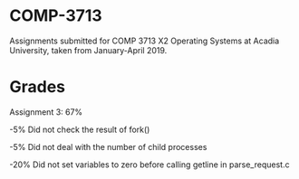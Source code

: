 # COMP-3713

Assignments submitted for COMP 3713 X2 Operating Systems at Acadia University, taken from January-April 2019.


# Grades

Assignment 3: 67%

-5% Did not check the result of fork()

-5% Did not deal with the number of child processes

-20% Did not set variables to zero before calling getline in parse_request.c
